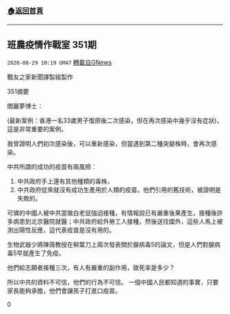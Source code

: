 ###  [:house:返回首頁](https://github.com/ourhimalayas/txt)
---

## 班農疫情作戰室 351期
`2020-08-29 10:19 GM47` [轉載自GNews](https://gnews.org/zh-hant/323467/)

戰友之家新聞譯製組製作



351摘要

閻麗夢博士：

(最新案例：香港一名33歲男子復原後二次感染，但在再次感染中幾乎沒有症狀)，這是非常重要的案例。

我曾證明人們初次感染後，可以重新感染，但當遇到第二種突變株時，會再次感染。

中共所謂的成功的疫苗有兩風險：

1. 中共政府手上還有其他種類的毒株，
2. 中共政府從來就沒有成功生產用於人類的疫苗。他們引用的舊技術，被證明是失敗的。


可憐的中國人被中共當做白老鼠強迫接種，有情報說已有嚴重後果產生，接種後許多病患到北京醫院就醫；中共政府給外勞工人接種，然後送往國外，這些人馬上被測出陽性反應，這代表疫苗是沒有用的。

生物武器少將陳薇教授在柳葉刀上兩次發表關於腺病毒5的論文，但是人們對腺病毒5早就產生了免疫。

他們給志願者接種三次，有人有嚴重的副作用，致死率是多少？

所以中共的資料不可信，他們的行為不可信。 一個中國人民都知道的事實，只要家長能夠承擔，他們會讓孩子打進口疫苗。

0
